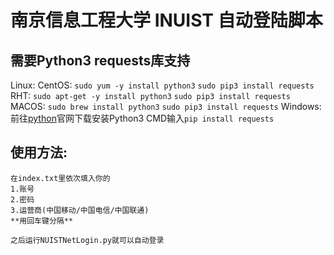 南京信息工程大学 INUIST 自动登陆脚本
====
需要Python3 requests库支持
----
Linux:
CentOS:
`sudo yum -y install python3`
`sudo pip3 install requests`
RHT:
`sudo apt-get -y install python3`
`sudo pip3 install requests`
MACOS:
`sudo brew install python3`
`sudo pip3 install requests`
Windows:
前往[python](https://www.python.org/downloads/windows/)官网下载安装Python3
CMD输入`pip install requests`

使用方法:
----
    在index.txt里依次填入你的
    1.账号
    2.密码
    3.运营商(中国移动/中国电信/中国联通)
    **用回车键分隔**

    之后运行NUISTNetLogin.py就可以自动登录
